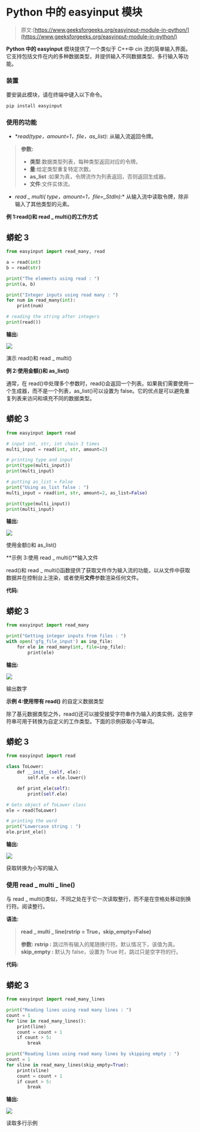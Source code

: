# Python 中的 easyinput 模块

> 原文:[https://www.geeksforgeeks.org/easyinput-module-in-python/](https://www.geeksforgeeks.org/easyinput-module-in-python/)

**Python 中的 easyinput** 模块提供了一个类似于 C++中 cin 流的简单输入界面。它支持包括文件在内的多种数据类型，并提供输入不同数据类型、多行输入等功能。

### 装置

要安装此模块，请在终端中键入以下命令。

```py
pip install easyinput
```

### **使用的功能**

*   **read(*type，amount=1，file，as_list):** 从输入流返回令牌。

> **参数:**
> 
> *   **类型**:数据类型列表，每种类型返回对应的令牌。
> *   **量**:给定类型重复特定次数。
> *   **as_list** :如果为真，令牌流作为列表返回，否则返回生成器。
> *   **文件**:文件实体流。

*   **read _ multi(* type，amount=1，file=_StdIn):** 从输入流中读取令牌，除非输入了其他类型的元素。

**例 1:read()和 read _ multi()的工作方式**

## 蟒蛇 3

```py
from easyinput import read_many, read

a = read(int)
b = read(str)

print("The elements using read : ")
print(a, b)

print("Integer inputs using read many : ")
for num in read_many(int):
    print(num)

# reading the string after integers
print(read())
```

**输出:**

![](img/cd137b22a3af07882d19b51a874d0ae3.png)

演示 read()和 read _ multi()

**例 2:使用金额()和 as_list()**

通常，在 read()中处理多个参数时，read()会返回一个列表。如果我们需要使用一个生成器，而不是一个列表，as_list()可以设置为 false。它的优点是可以避免重复列表来访问和填充不同的数据类型。

## 蟒蛇 3

```py
from easyinput import read

# input int, str, int chain 3 times
multi_input = read(int, str, amount=2)

# printing type and input
print(type(multi_input))
print(multi_input)

# putting as_list = False
print("Using as_list false : ")
multi_input = read(int, str, amount=2, as_list=False)

print(type(multi_input))
print(multi_input)
```

**输出:**

![](img/9526f7ed380e47e78f3505dcdac71334.png)

使用金额()和 as_list()

**示例 3:使用 read _ multi()**输入文件

read()和 read _ multi()函数提供了获取文件作为输入流的功能，以从文件中获取数据并在控制台上渲染，或者使用**文件**参数渲染任何文件。

**代码:**

## 蟒蛇 3

```py
from easyinput import read_many

print("Getting integer inputs from files : ")
with open('gfg_file_input') as inp_file:
    for ele in read_many(int, file=inp_file):
        print(ele)
```

**输出:**

![](img/f2ca89e66e36ecdce2441f2cd3586326.png)

输出数字

**示例 4:使用带有 read()** 的自定义数据类型

除了基元数据类型之外，read()还可以接受接受字符串作为输入的类实例，这些字符串可用于转换为自定义的工作类型。下面的示例获取小写单词。

## 蟒蛇 3

```py
from easyinput import read

class ToLower:
    def __init__(self, ele):
        self.ele = ele.lower()

    def print_ele(self):
        print(self.ele)

# Gets object of ToLower class
ele = read(ToLower)

# printing the word
print("Lowercase string : ")
ele.print_ele()
```

**输出:**

![](img/b77b41ec8c5750bc5a278d9f76fad56a.png)

获取转换为小写的输入

### **使用 read _ multi _ line()**

与 read _ multi()类似，不同之处在于它一次读取整行，而不是在空格处移动到换行符。阅读整行。

**语法:**

> **read _ multi _ line(rstrip = True，skip_empty=False)**
> 
> **参数:**
> **rstrip :** 跳过所有输入的尾随换行符。默认情况下，该值为真。
> **skip_empty :** 默认为 false，设置为 True 时，跳过只是空字符的行。

**代码:**

## 蟒蛇 3

```py
from easyinput import read_many_lines

print("Reading lines using read many lines : ")
count = 1
for line in read_many_lines():
    print(line)
    count = count + 1
    if count > 5:
        break

print("Reading lines using read many lines by skipping empty : ")
count = 1
for sline in read_many_lines(skip_empty=True):
    print(sline)
    count = count + 1
    if count > 5:
        break
```

**输出:**

![](img/2f08975e67fa1703b71c920dc754d982.png)

读取多行示例